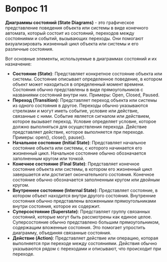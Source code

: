 # Вопрос 11

**Диаграммы состояний (State Diagrams)** - это графическое представление поведения объекта или системы в виде конечного автомата, который состоит из состояний, переходов между состояниями и событий, вызывающих переходы. Они помогают визуализировать жизненный цикл объекта или системы и его различные состояния.

Вот основные элементы, используемые в диаграммах состояний и их назначение:
* **Состояние (State)**: Представляет конкретное состояние объекта или системы. Состояние описывает определенное поведение, в котором объект может находиться в определенный момент времени. Состояния обычно представлены в виде прямоугольников с названиями состояний внутри них. Примеры: Open, Closed, Paused.
* **Переход (Transition)**: Представляет переход объекта или системы из одного состояния в другое. Переходы обычно указываются стрелками и могут иметь событие, условие или действие, связанные с ними. Событие является сигналом или действием, которое вызывает переход. Условие определяет условие, которое должно выполняться для осуществления перехода. Действие представляет действие, которое выполняется при переходе. Примеры: open(), close(), pause().
* **Начальное состояние (Initial State)**: Представляет начальное состояние объекта или системы, с которого начинается его жизненный цикл. Начальное состояние обычно обозначается заполненным кругом или точкой.
* **Конечное состояние (Final State)**: Представляет конечное состояние объекта или системы, в котором его жизненный цикл завершается или достигает окончательного состояния. Конечное состояние обычно обозначается заполненным кругом или двойным кругом.
* **Внутреннее состояние (Internal State)**: Представляет состояние, в котором объект находится внутри другого состояния. Внутренние состояния обычно представлены вложенными прямоугольниками внутри состояния, которое их содержит.
* **Суперсостояние (Superstate)**: Представляет группу связанных состояний, которые могут быть рассмотрены как единое целое. Суперсостояние обычно представлено большим прямоугольником, содержащим вложенные состояния. Это помогает упростить диаграмму, объединяя связанные состояния.
* **Действие (Action)**: Представляет действие или операцию, которая выполняется при переходе между состояниями. Действия обычно указываются рядом с переходами и описывают, что происходит при переходе.